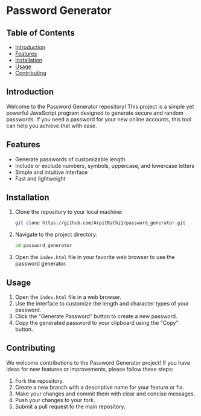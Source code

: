 # Password Generator

## Table of Contents
- [Introduction](#introduction)
- [Features](#features)
- [Installation](#installation)
- [Usage](#usage)
- [Contributing](#contributing)

## Introduction

Welcome to the Password Generator repository! This project is a simple yet powerful JavaScript program designed to generate secure and random passwords. If you need a password for your new online accounts, this tool can help you achieve that with ease.

## Features

- Generate passwords of customizable length
- Include or exclude numbers, symbols, uppercase, and lowercase letters
- Simple and intuitive interface
- Fast and lightweight

## Installation

1. Clone the repository to your local machine:

   ```bash
   git clone https://github.com/ArpitRathi1/password_generator.git
   ```

2. Navigate to the project directory:

   ```bash
   cd password_generator
   ```

3. Open the `index.html` file in your favorite web browser to use the password generator.

## Usage

1. Open the `index.html` file in a web browser.
2. Use the interface to customize the length and character types of your password.
3. Click the "Generate Password" button to create a new password.
4. Copy the generated password to your clipboard using the "Copy" button.

## Contributing

We welcome contributions to the Password Generator project! If you have ideas for new features or improvements, please follow these steps:

1. Fork the repository.
2. Create a new branch with a descriptive name for your feature or fix.
3. Make your changes and commit them with clear and concise messages.
4. Push your changes to your fork.
5. Submit a pull request to the main repository.
